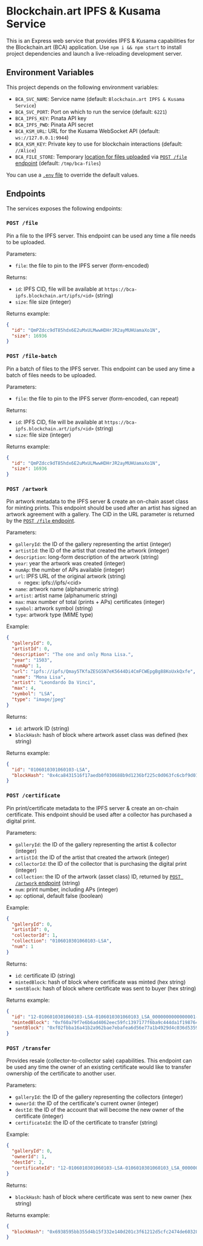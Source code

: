 # Blockchain.art IPFS & Kusama Service

This is an Express web service that provides IPFS & Kusama capabilities for the Blockchain.art (BCA) application. Use
`npm i && npm start` to install project dependencies and launch a live-reloading development server.

## Environment Variables

This project depends on the following environment variables:

- `BCA_SVC_NAME`: Service name (default: `Blockchain.art IPFS & Kusama Service`)
- `BCA_SVC_PORT`: Port on which to run the service (default: `6221`)
- `BCA_IPFS_KEY`: Pinata API key
- `BCA_IPFS_PWD`: Pinata API secret
- `BCA_KSM_URL`: URL for the Kusama WebSocket API (default: `ws://127.0.0.1:9944`)
- `BCA_KSM_KEY`: Private key to use for blockchain interactions (default: `//Alice`)
- `BCA_FILE_STORE`: Temporary [location for files uploaded](https://www.npmjs.com/package/multer#multeropts) via
  [`POST /file` endpoint](#post-file) (default: `/tmp/bca-files`)

You can use a [`.env` file](https://www.npmjs.com/package/dotenv) to override the default values.

## Endpoints

The services exposes the following endpoints:

### `POST /file`

Pin a file to the IPFS server. This endpoint can be used any time a file needs to be uploaded.

Parameters:

- `file`: the file to pin to the IPFS server (form-encoded)

Returns:

- `id`: IPFS CID, file will be available at `https://bca-ipfs.blockchain.art/ipfs/<id>` (string)
- `size`: file size (integer)

Returns example:

```json
{
  "id": "QmPZdcc9dT85hdx6E2uMxULMwwHDHrJR2ayMUHUamaXo1N",
  "size": 16936
}
```

### `POST /file-batch`

Pin a batch of files to the IPFS server. This endpoint can be used any time a batch of files needs to be uploaded.

Parameters:

- `file`: the file to pin to the IPFS server (form-encoded, can repeat)

Returns:

- `id`: IPFS CID, file will be available at `https://bca-ipfs.blockchain.art/ipfs/<id>` (string)
- `size`: file size (integer)

Returns example:

```json
{
  "id": "QmPZdcc9dT85hdx6E2uMxULMwwHDHrJR2ayMUHUamaXo1N",
  "size": 16936
}
```

### `POST /artwork`

Pin artwork metadata to the IPFS server & create an on-chain asset class for minting prints. This endpoint should be
used after an artist has signed an artwork agreement with a gallery. The CID in the URL parameter is returned by the
[`POST /file` endpoint](#post-file).

Parameters:

- `galleryId`: the ID of the gallery representing the artist (integer)
- `artistId`: the ID of the artist that created the artwork (integer)
- `description`: long-form description of the artwork (string)
- `year`: year the artwork was created (integer)
- `numAp`: the number of APs available (integer)
- `url`: IPFS URL of the original artwork (string)
  - regex: ipfs://ipfs/&lt;cid&gt;
- `name`: artwork name (alphanumeric string)
- `artist`: artist name (alphanumeric string)
- `max`: max number of total (prints + APs) certificates (integer)
- `symbol`: artwork symbol (string)
- `type`: artwork type (MIME type)

Example:

```json
{
  "galleryId": 0,
  "artistId": 0,
  "description": "The one and only Mona Lisa.",
  "year": "1503",
  "numAp": 1,
  "url": "ipfs://ipfs/Qmay5TKfaZESGSN7eK5644Di4CmFCWEpgBg88KoUxkQxfe",
  "name": "Mona Lisa",
  "artist": "Leondardo Da Vinci",
  "max": 4,
  "symbol": "LSA",
  "type": "image/jpeg"
}
```

Returns:

- `id`: artwork ID (string)
- `blockHash`: hash of block where artwork asset class was defined (hex string)

Returns example:

```json
{
  "id": "0106010301060103-LSA",
  "blockHash": "0x4ca8431516f17aedb0f030688b9d1236bf225c0d063fc6cbf9d017452a1a25ce"
}
```

### `POST /certificate`

Pin print/certificate metadata to the IPFS server & create an on-chain certificate. This endpoint should be used after a
collector has purchased a digital print.

Parameters:

- `galleryId`: the ID of the gallery representing the artist & collector (integer)
- `artistId`: the ID of the artist that created the artwork (integer)
- `collectorId`: the ID of the collector that is purchasing the digital print (integer)
- `collection`: the ID of the artwork (asset class) ID, returned by [`POST /artwork` endpoint](#post-artwork) (string)
- `num`: print number, including APs (integer)
- `ap`: optional, default false (boolean)

Example:

```json
{
  "galleryId": 0,
  "artistId": 0,
  "collectorId": 1,
  "collection": "0106010301060103-LSA",
  "num": 1
}
```

Returns:

- `id`: certificate ID (string)
- `mintedBlock`: hash of block where certificate was minted (hex string)
- `sentBlock`: hash of block where certificate was sent to buyer (hex string)

Returns example:

```json
{
  "id": "12-0106010301060103-LSA-0106010301060103_LSA_0000000000000001-0000000000000001",
  "mintedBlock": "0xf60a79f7e6b6ad4062eec59fc1397177f6ba9c444da1f1987646e125846a129e",
  "sentBlock": "0xf02fbba16a41b2a962bae7ebafea6d56e77a1b4929d4c036d5359198f7f0233e"
}
```

### `POST /transfer`

Provides resale (collector-to-collector sale) capabilities. This endpoint can be used any time the owner of an existing
certificate would like to transfer ownership of the certificate to another user.

Parameters:

- `galleryId`: the ID of the gallery representing the collectors (integer)
- `ownerId`: the ID of the certificate's current owner (integer)
- `destId`: the ID of the account that will become the new owner of the certificate (integer)
- `certificateId`: the ID of the certificate to transfer (string)

Example:

```json
{
  "galleryId": 0,
  "ownerId": 1,
  "destId": 2,
  "certificateId": "12-0106010301060103-LSA-0106010301060103_LSA_0000000000000001-0000000000000001"
}
```

Returns:

- `blockHash`: hash of block where certificate was sent to new owner (hex string)

Returns example:

```json
{
  "blockHash": "0x6938595bb355d4b15f332e140d201c3f61212d5cfc2474de60328f5645d0cb6d"
}
```

